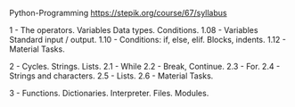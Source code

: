 Python-Programming
https://stepik.org/course/67/syllabus

1 - The operators. Variables Data types. Conditions. 
1.08 - Variables Standard input / output.
1.10 - Conditions: if, else, elif. Blocks, indents. 
1.12 - Material Tasks.


2 - Cycles. Strings. Lists.
2.1 - While
2.2 - Break, Continue.
2.3 - For.
2.4 - Strings and characters.
2.5 - Lists.
2.6 - Material Tasks.


3 - Functions. Dictionaries. Interpreter. Files. Modules.
